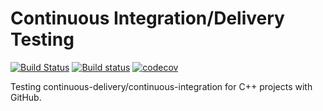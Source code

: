 # Continuous Integration/Delivery Testing

[![Build Status](https://travis-ci.org/WesToleman/CI-CD-tests.svg?branch=master)](https://travis-ci.org/WesToleman/CI-CD-tests)
[![Build status](https://ci.appveyor.com/api/projects/status/440duv07ut7tfhqc/branch/master?svg=true)](https://ci.appveyor.com/project/WesToleman/ci-cd-tests/branch/master)
[![codecov](https://codecov.io/gh/WesToleman/CI-CD-Tests/branch/master/graph/badge.svg)](https://codecov.io/gh/WesToleman/CI-CD-Tests)

Testing continuous-delivery/continuous-integration for C++ projects with GitHub.
